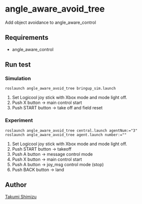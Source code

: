 # angle_aware_avoid_tree
Add object avoidance to angle_aware_control

## Requirements
- angle_aware_control

## Run test
### Simulation
```
roslaunch angle_aware_avoid_tree bringup_sim.launch
```
1. Set Logicool joy stick with Xbox mode and mode light off.
1. Push X button -> main control start
1. Push START button -> take off and field reset


### Experiment
```
roslaunch angle_aware_avoid_tree central.launch agentNum:="3"
roslaunch angle_aware_avoid_tree agent.launch number:=""
```
1. Set Logicool joy stick with Xbox mode and mode light off.
1. Push START button -> takeoff
1. Push A button -> message control mode
1. Push X button -> main control start
1. Push A button -> joy_msg control mode (stop)
1. Push BACK button -> land


## Author

[Takumi Shimizu](https://github.com/tashiwater)

